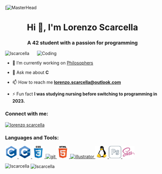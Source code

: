 [![MasterHead](https://w.wallhaven.cc/full/5d/wallhaven-5dpy89.jpg)
<h1 align="center">Hi 👋, I'm Lorenzo Scarcella</h1>
<h3 align="center">A 42 student with a passion for programming</h3>
<img align= "right" alt="Coding" width="400" src="https://hackernoon.com/images/f2px36fy.gif">

<p align="left"> <img src="https://komarev.com/ghpvc/?username=lscarcella&label=Profile%20views&color=0e75b6&style=flat" alt="lscarcella" /> </p>

- 🔭 I’m currently working on [Philosophers](https://github.com/Lscarcella/philosophers)

- 💬 Ask me about **C**

- 📫 How to reach me **lorenzo.scarcella@outlook.com**

- ⚡ Fun fact **I was studying nursing before switching to programming in 2023.**

<h3 align="left">Connect with me:</h3>
<p align="left">
<a href="https://linkedin.com/in/lorenzo scarcella" target="blank"><img align="center" src="https://raw.githubusercontent.com/rahuldkjain/github-profile-readme-generator/master/src/images/icons/Social/linked-in-alt.svg" alt="lorenzo scarcella" height="30" width="40" /></a>
</p>

<h3 align="left">Languages and Tools:</h3>
<p align="left"> <a href="https://www.cprogramming.com/" target="_blank" rel="noreferrer"> <img src="https://raw.githubusercontent.com/devicons/devicon/master/icons/c/c-original.svg" alt="c" width="40" height="40"/> </a> <a href="https://www.w3schools.com/cpp/" target="_blank" rel="noreferrer"> <img src="https://raw.githubusercontent.com/devicons/devicon/master/icons/cplusplus/cplusplus-original.svg" alt="cplusplus" width="40" height="40"/> </a> <a href="https://www.w3schools.com/css/" target="_blank" rel="noreferrer"> <img src="https://raw.githubusercontent.com/devicons/devicon/master/icons/css3/css3-original-wordmark.svg" alt="css3" width="40" height="40"/> </a> <a href="https://git-scm.com/" target="_blank" rel="noreferrer"> <img src="https://www.vectorlogo.zone/logos/git-scm/git-scm-icon.svg" alt="git" width="40" height="40"/> </a> <a href="https://www.w3.org/html/" target="_blank" rel="noreferrer"> <img src="https://raw.githubusercontent.com/devicons/devicon/master/icons/html5/html5-original-wordmark.svg" alt="html5" width="40" height="40"/> </a> <a href="https://www.adobe.com/in/products/illustrator.html" target="_blank" rel="noreferrer"> <img src="https://www.vectorlogo.zone/logos/adobe_illustrator/adobe_illustrator-icon.svg" alt="illustrator" width="40" height="40"/> </a> <a href="https://www.linux.org/" target="_blank" rel="noreferrer"> <img src="https://raw.githubusercontent.com/devicons/devicon/master/icons/linux/linux-original.svg" alt="linux" width="40" height="40"/> </a> <a href="https://www.photoshop.com/en" target="_blank" rel="noreferrer"> <img src="https://raw.githubusercontent.com/devicons/devicon/master/icons/photoshop/photoshop-line.svg" alt="photoshop" width="40" height="40"/> </a> <a href="https://sass-lang.com" target="_blank" rel="noreferrer"> <img src="https://raw.githubusercontent.com/devicons/devicon/master/icons/sass/sass-original.svg" alt="sass" width="40" height="40"/> </a> </p>

<p><img align="left" src="https://github-readme-stats.vercel.app/api/top-langs?username=lscarcella&show_icons=true&locale=en&layout=compact" alt="lscarcella" /></p>

<p>&nbsp;<img align="center" src="https://github-readme-stats.vercel.app/api?username=lscarcella&show_icons=true&locale=en" alt="lscarcella" /></p>
